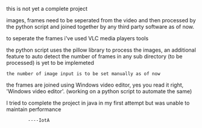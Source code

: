 this is not yet a complete project

images, frames need to be seperated from the video and then processed by the python script and joined together by any third party software as of now.

to seperate the frames i've used VLC media players tools

the python script uses the pillow library to process the images, an additional feature to auto detect the number of frames in any sub directory (to be processed) is yet to be implemeted

    the number of image input is to be set manually as of now

the frames are joined using Windows video editor, yes you read it right, 'Windows video editor'. (working on a python script to automate the same)

I tried to complete the project in java in my first attempt but was unable to maintain performance

            ----IotA